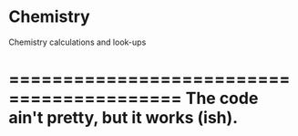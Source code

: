 # Chemistry
 Chemistry calculations and look-ups

==========================================
The code ain't pretty, but it works (ish).
==========================================
